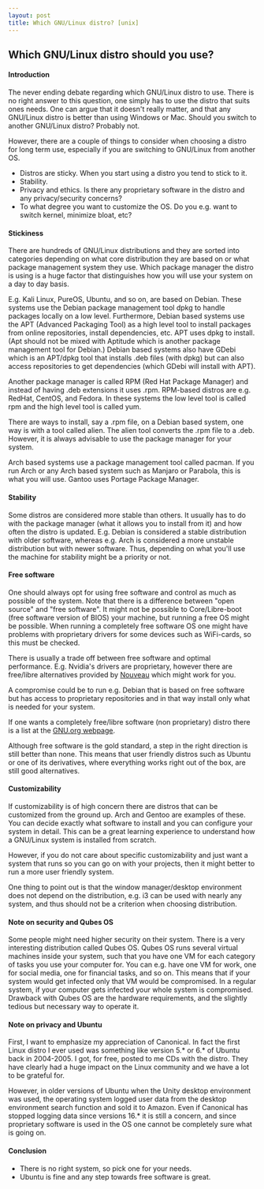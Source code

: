 ```yaml
---
layout: post
title: Which GNU/Linux distro? [unix]
---
```


## Which GNU/Linux distro should you use?

#### Introduction
The never ending debate regarding which GNU/Linux distro to use. There is no right answer to this question,
one simply has to use the distro that suits ones needs. One can argue that it doesn't really matter, and
that any GNU/Linux distro is better than using Windows or Mac. Should you switch to another GNU/Linux distro?
Probably not.

However, there are a couple of things to consider when choosing a distro for long term use, especially if you
are switching to GNU/Linux from another OS.

* Distros are sticky. When you start using a distro you tend to stick to it.
* Stability.
* Privacy and ethics. Is there any proprietary software in the distro and any privacy/security concerns?
* To what degree you want to customize the OS. Do you e.g. want to switch kernel, minimize bloat, etc?

#### Stickiness
There are hundreds of GNU/Linux distributions and they are sorted into categories depending on what core
distribution they are based on or what package management system they use. Which package manager the distro
is using is a huge factor that distinguishes how you will use your system on a day to day basis.

E.g. Kali Linux, PureOS,
Ubuntu, and so on, are based on Debian. These systems use the Debian package management tool dpkg to handle packages
locally on a low level. Furthermore, Debian based systems use the APT (Advanced Packaging Tool) as a high level
tool to install packages from online repositories, install dependencies, etc. APT uses dpkg to install.
(Apt should not be mixed with Aptitude which is another package management tool for Debian.)
Debian based systems also have GDebi which is an APT/dpkg tool that installs .deb
files (with dpkg) but can also access repositories to get dependencies (which GDebi will install with APT).

Another package manager is called RPM (Red Hat Package Manager) and instead of having .deb extensions it uses .rpm. RPM-based distros are
e.g. RedHat, CentOS, and Fedora. In these systems the low level tool is called rpm and the high level tool is
called yum.

There are ways to install, say a .rpm file, on a Debian based system, one way is with a tool called alien.
The alien tool converts the .rpm file to a .deb. However, it is always advisable to use the package manager
for your system.

Arch based systems use a package management tool called pacman. If you run Arch or any Arch based system such
as Manjaro or Parabola, this is what you will use. Gantoo uses Portage Package Manager.

#### Stability
Some distros are considered more stable than others. It usually has to do with the package manager (what it allows you to install from it) and how often the distro is updated. E.g. Debian is considered a stable distribution with older software, whereas e.g. Arch is considered a more unstable distribution but with newer software. Thus, depending on what you'll use the machine for stability might be a priority or not.

#### Free software
One should always opt for using free software and control as much as possible of the system. Note that there
is a difference between "open source" and "free software". It might not
be possible to Core/Libre-boot (free software version of BIOS) your machine, but running a free OS might
be possible. When running a completely free software OS one might have problems with proprietary drivers for
some devices such as WiFi-cards, so this must be checked.

There is usually a trade off between free software and optimal performance. E.g. Nvidia's drivers are proprietary,
however there are free/libre alternatives provided by [Nouveau](https://nouveau.freedesktop.org/wiki/) which might
work for you.

A compromise could be to run e.g. Debian that is based on free software but has access to proprietary repositories
and in that way install only what is needed for your system.

If one wants a completely free/libre software (non proprietary) distro there is a list at the
[GNU.org webpage](https://www.gnu.org/distros/free-distros.html).

Although free software is the gold standard, a step in the right direction is still better than none.
This means that user friendly distros such as Ubuntu or one of its derivatives, where everything works right out of the box,
are still good alternatives.

#### Customizability
If customizability is of high concern there are distros that can be customized from the ground up. Arch and
Gentoo are examples of these. You can decide exactly what software to install and you can configure
your system in detail. This can be a great learning experience to understand how a GNU/Linux system is installed from
scratch.

However, if you do not care about specific customizability and just want a system that runs so you can go on
with your projects, then it might better to run a more user friendly system.

One thing to point out is that the window manager/desktop environment does not depend on the distribution, e.g. i3
can be used with nearly any system, and thus should not be a criterion when choosing distribution.

#### Note on security and Qubes OS
Some people might need higher security on their system. There is a very interesting distribution
called Qubes OS. Qubes OS runs several virtual machines inside your system, such that you have one VM for each
category of tasks you use your computer for. You can e.g. have one VM for work, one for social media, one for
financial tasks, and so on. This means that if your system would get infected only that VM would be compromised.
In a regular system, if your computer gets infected your whole system is compromised. Drawback with Qubes OS
are the hardware requirements, and the slightly tedious but necessary way to operate it.

#### Note on privacy and Ubuntu
First, I want to emphasize my appreciation of Canonical. In fact the first Linux distro I ever used was something like
version 5.* or 6.* of Ubuntu back in 2004-2005. I got, for free, posted to me CDs with the distro.
They have clearly had a huge impact on the Linux community and we have a lot to be grateful for.

However, in older versions of Ubuntu when the Unity desktop environment was used, the operating system logged user data from the
desktop environment search function and sold it to Amazon. Even if Canonical has stopped logging data since versions 16.* it is still a concern, and
since proprietary software is used in the OS one cannot be completely sure what is going on.

#### Conclusion
* There is no right system, so pick one for your needs.
* Ubuntu is fine and any step towards free software is great.
